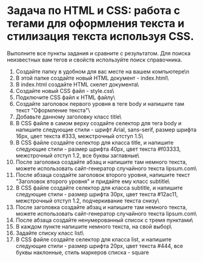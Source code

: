 # Задача по HTML и CSS: работа с тегами для оформления текста и стилизация текста используя CSS.

Выполните все пункты задания и сравните с результатом. Для поиска неизвестных вам тегов и свойств используйте поиск справочника.

1. Создайте папку в удобном для вас месте на вашем компьютере\n
2. В этой папке создайте новый HTML документ - index.html\
3. В index.html создайте HTML скелет документа\
4. Создайте новый CSS файл - style.css\
5. Подключите CSS файл к HTML файлу\
6. Создайте заголовок первого уровня в теге body и напишите там текст "Оформление текста"\
7. Добавьте данному заголовку класс title\
8. В CSS файле в самом верху создайте селектор для тега body и напишите следующие стили - шрифт Arial, sans-serif, размер шрифта 16px, цвет текста #333, межстрочный отступ 1.5\
9. В CSS файле создайте селектор для класса title, и напишите следующие стили - размер шрифта 40px, цвет текста #f03333, межстрочный отступ 1.2, все буквы заглавные\
10. После заголовка создайте абзац и напишите там немного текста, можете использовать сайт-генератор случайного текста lipsum.com\
11. После абзаца создайте заголовок второго уровня, напишите текст "Заголовок второго уровня" и придайте ему класс subtitle\
12. В CSS файле создайте селектор для класса subtitle, и напишите следующие стили - размер шрифта 30px, цвет текста #12ac11, межстрочный отступ 1.2, подчеркивание текста снизу\
13. После заголовка создайте абзац и напишите там немного текста, можете использовать сайт-генератор случайного текста lipsum.com\
14. После абзаца создайте ненумерованный список с тремя пунктами\
15. В каждом пункте напишите немного текста, на свой выбор\
16. Задайте списку класс list\
17. В CSS файле создайте селектор для класса list, и напишите следующие стили - размер шрифта 20px, цвет текста #444, все буквы наклонные, стиль маркеров списка - square
